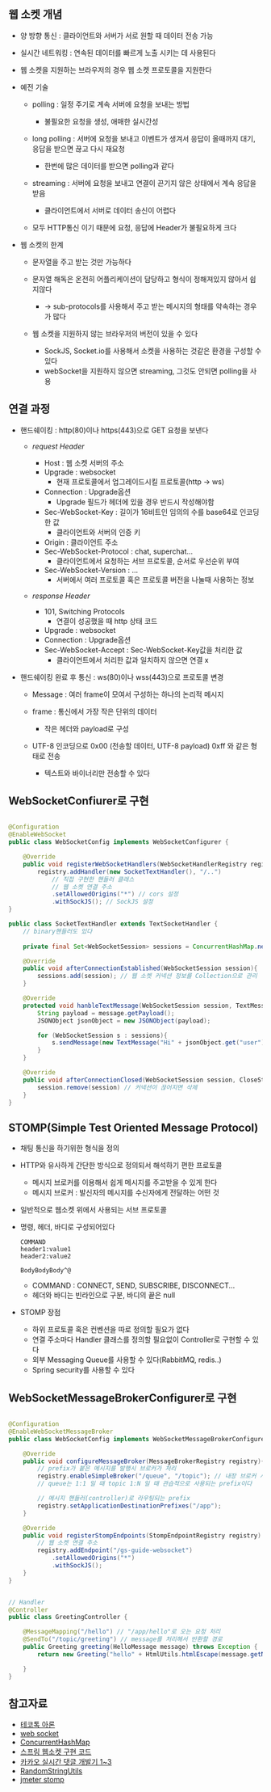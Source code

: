 ## 웹 소켓 개념
- 양 방향 통신 : 클라이언트와 서버가 서로 원할 때 데이터 전송 가능
- 실시간 네트워킹 : 연속된 데이터를 빠르게 노출 시키는 데 사용된다
- 웹 소켓을 지원하는 브라우저의 경우 웹 소켓 프로토콜을 지원한다
 
- 예전 기술
    - polling : 일정 주기로 계속 서버에 요청을 보내는 방법
        - 불필요한 요청을 생성, 애매한 실시간성
    - long polling : 서버에 요청을 보내고 이벤트가 생겨서 응답이 올때까지 대기, 응답을 받으면 끊고 다시 재요청
        - 한번에 많은 데이터를 받으면 polling과 같다
    - streaming : 서버에 요청을 보내고 연결이 끈기지 않은 상태에서 계속 응답을 받음
        - 클라이언트에서 서버로 데이터 송신이 어렵다

    - 모두 HTTP통신 이기 때문에 요청, 응답에 Header가 불필요하게 크다


- 웹 소켓의 한계
    - 문자열을 주고 받는 것만 가능하다
    - 문자열 해독은 온전히 어플리케이션이 담당하고 형식이 정해져있지 않아서 쉽지않다
        - -> sub-protocols를 사용해서 주고 받는 메시지의 형태를 약속하는 경우가 많다

    - 웹 소켓을 지원하지 않는 브라우저의 버전이 있을 수 있다
        - SockJS, Socket.io를 사용해서 소켓을 사용하는 것같은 환경을 구성할 수 있다
        - webSocket을 지원하지 않으면 streaming, 그것도 안되면 polling을 사용
## 연결 과정
- 핸드쉐이킹 : http(80)이나 https(443)으로 GET 요청을 보낸다
    - *request Header*
        - Host : 웹 소켓 서버의 주소
        - Upgrade : websocket 
            - 현재 프로토콜에서 업그레이드시킬 프로토콜(http -> ws)
        - Connection : Upgrade옵션
            - Upgrade 필드가 헤더에 있을 경우 반드시 작성해야함
        - Sec-WebSocket-Key : 길이가 16비트인 임의의 수를 base64로 인코딩한 값
            - 클라이언트와 서버의 인증 키
        - Origin : 클라이언트 주소
        - Sec-WebSocket-Protocol : chat, superchat...
            - 클라이언트에서 요청하는 서브 프로토콜, 순서로 우선순위 부여
        - Sec-WebSocket-Version : ...
            - 서버에서 여러 프로토콜 혹은 프로토콜 버전을 나눌때 사용하는 정보
    
    - *response Header*
        - 101, Switching Protocols 
            - 연결이 성공했을 때 http 상태 코드
        - Upgrade : websocket 
        - Connection : Upgrade옵션
        - Sec-WebSocket-Accept : Sec-WebSocket-Key값을 처리한 값
            - 클라이언트에서 처리한 값과 일치하지 않으면 연결 x

- 핸드쉐이킹 완료 후 통신 : ws(80)이나 wss(443)으로 프로토콜 변경
    - Message : 여러 frame이 모여서 구성하는 하나의 논리적 메시지
    - frame : 통신에서 가장 작은 단위의 데이터
        - 작은 헤더와 payload로 구성
    
    - UTF-8 인코딩으로 0x00 (전송할 데이터, UTF-8 payload) 0xff 와 같은 형태로 전송
        - 텍스트와 바이너리만 전송할 수 있다

## WebSocketConfiurer로 구현
```java

@Configuration
@EnableWebSocket
public class WebSocketConfig implements WebSocketConfigurer {

    @Override
    public void registerWebSocketHandlers(WebSocketHandlerRegistry registry) {
        registry.addHandler(new SocketTextHandler(), "/..")
            // 직접 구현한 핸들러 클래스
            // 웹 소켓 연결 주소
            .setAllowedOrigins("*") // cors 설정
            .withSockJS(); // SockJS 설정
}

public class SocketTextHandler extends TextSocketHandler {
    // binary핸들러도 있다
    
    private final Set<WebSocketSession> sessions = ConcurrentHashMap.newKeySet();

    @Override
    public void afterConnectionEstablished(WebSocketSession session){
        sessions.add(session); // 웹 소켓 커넥션 정보를 Collection으로 관리
    }

    @Override
    protected void hanbleTextMessage(WebSocketSession session, TextMessage message) throws Exception{
        String payload = message.getPayload();
        JSONObject jsonObject = new JSONObject(payload);

        for (WebSocketSession s : sessions){
            s.sendMessage(new TextMessage("Hi" + jsonObject.get("user") + "! How may I help you?"));
        }
    }

    @Override
    public void afterConnectionClosed(WebSocketSession session, CloseStatus status) throw Exception {
        session.remove(session) // 커넥션이 끊어지면 삭제
    }
}

```

## STOMP(Simple Test Oriented Message Protocol)
- 채팅 통신을 하기위한 형식을 정의
- HTTP와 유사하게 간단한 방식으로 정의되서 해석하기 편한 프로토콜
    - 메시지 브로커를 이용해서 쉽게 메시지를 주고받을 수 있게 한다
    - 메시지 브로커 : 발신자의 메시지를 수신자에게 전달하는 어떤 것
- 일반적으로 웹소켓 위에서 사용되는 서브 프로토콜


- 명령, 헤더, 바디로 구성되어있다
    ```
    COMMAND 
    header1:value1
    header2:value2

    BodyBodyBody^@
    ```
    - COMMAND : CONNECT, SEND, SUBSCRIBE, DISCONNECT...
    - 헤더와 바디는 빈라인으로 구분, 바디의 끝은 null

- STOMP 장점
    - 하위 프로토콜 혹은 컨벤션을 따로 정의할 필요가 없다
    - 연결 주소마다 Handler 클래스를 정의할 필요없이 Controller로 구현할 수 있다
    - 외부 Messaging Queue를 사용할 수 있다(RabbitMQ, redis..)
    - Spring security를 사용할 수 있다

## WebSocketMessageBrokerConfigurer로 구현
```java

@Configuration
@EnableWebSocketMessageBroker
public class WebSocketConfig implements WebSocketMessageBrokerConfigurer {

    @Override
    public void configureMessageBroker(MessageBrokerRegistry registry){
        // prefix가 붙은 메시지를 발행시 브로커가 처리
        registry.enableSimpleBroker("/queue", "/topic"); // 내장 브로커 사용
        // queue는 1:1 일 때 topic 1:N 일 때 관습적으로 사용되는 prefix이다

        // 메시지 핸들러(controller)로 라우팅되는 prefix
        registry.setApplicationDestinationPrefixes("/app");
    }

    @Override
    public void registerStompEndpoints(StompEndpointRegistry registry) {
        // 웹 소켓 연결 주소 
        registry.addEndpoint("/gs-guide-websocket")
            .setAllowedOrigins("*")
            .withSockJS();
    }
}


// Handler
@Controller
public class GreetingController {

    @MessageMapping("/hello") // "/app/hello"로 오는 요청 처리
    @SendTo("/topic/greeting") // message를 처리해서 반환할 경로
    public Greeting greeting(HelloMessage message) throws Exception {
        return new Greeting("hello" + HtmlUtils.htmlEscape(message.getName()))

    }
}

```




## 참고자료
- [테코톡 아론](https://www.youtube.com/watch?v=rvss-_t6gzg)
- [web socket](https://dev-gorany.tistory.com/3)
- [ConcurrentHashMap](https://devlog-wjdrbs96.tistory.com/269)
- [스프링 웹소켓 구현 코드](https://github.com/Java-Techie-jt/Spring-Boot-WebSocket)
- [카카오 실시간 댓글 개발기 1~3](https://tech.kakao.com/2020/06/08/websocket-part1/)
- [RandomStringUtils](https://computer-science-student.tistory.com/526)
- [jmeter stomp](https://stackoverflow.com/questions/56713295/how-i-can-get-stomp-protocol-checkbox-option-on-websocket-sampler)

